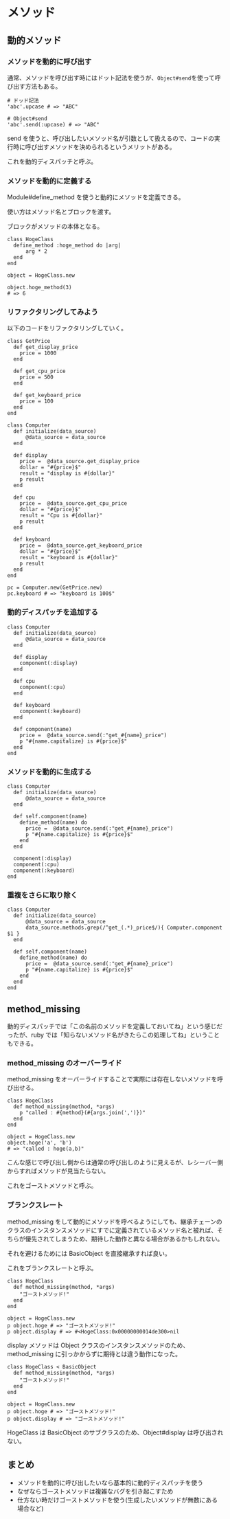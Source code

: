 # メソッド

## 動的メソッド

### メソッドを動的に呼び出す

通常、メソッドを呼び出す時にはドット記法を使うが、`Object#send`を使って呼び出す方法もある。

```
# ドッド記法
'abc'.upcase # => "ABC"

# Object#send
'abc'.send(:upcase) # => "ABC"
```

send を使うと、呼び出したいメソッド名が引数として扱えるので、コードの実行時に呼び出すメソッドを決められるというメリットがある。

これを動的ディスパッチと呼ぶ。

### メソッドを動的に定義する

Module#define_method を使うと動的にメソッドを定義できる。

使い方はメソッド名とブロックを渡す。

ブロックがメソッドの本体となる。

```
class HogeClass
  define_method :hoge_method do |arg|
      arg * 2
  end
end

object = HogeClass.new

object.hoge_method(3)
# => 6
```

### リファクタリングしてみよう

以下のコードをリファクタリングしていく。

```
class GetPrice
  def get_display_price
    price = 1000
  end

  def get_cpu_price
    price = 500
  end

  def get_keyboard_price
    price = 100
  end
end

class Computer
  def initialize(data_source)
      @data_source = data_source
  end

  def display
    price =  @data_source.get_display_price
    dollar = "#{price}$"
    result = "display is #{dollar}"
    p result
  end

  def cpu
    price =  @data_source.get_cpu_price
    dollar = "#{price}$"
    result = "Cpu is #{dollar}"
    p result
  end

  def keyboard
    price =  @data_source.get_keyboard_price
    dollar = "#{price}$"
    result = "keyboard is #{dollar}"
    p result
  end
end

pc = Computer.new(GetPrice.new)
pc.keyboard # => "keyboard is 100$"
```

### 動的ディスパッチを追加する

```
class Computer
  def initialize(data_source)
      @data_source = data_source
  end

  def display
    component(:display)
  end

  def cpu
    component(:cpu)
  end

  def keyboard
    component(:keyboard)
  end

  def component(name)
    price =  @data_source.send(:"get_#{name}_price")
    p "#{name.capitalize} is #{price}$"
  end
end
```

### メソッドを動的に生成する

```
class Computer
  def initialize(data_source)
      @data_source = data_source
  end

  def self.component(name)
    define_method(name) do
      price =  @data_source.send(:"get_#{name}_price")
      p "#{name.capitalize} is #{price}$"
    end
  end

  component(:display)
  component(:cpu)
  component(:keyboard)
end
```

### 重複をさらに取り除く

```
class Computer
  def initialize(data_source)
      @data_source = data_source
      data_source.methods.grep(/^get_(.*)_price$/){ Computer.component $1 }
  end

  def self.component(name)
    define_method(name) do
      price =  @data_source.send(:"get_#{name}_price")
      p "#{name.capitalize} is #{price}$"
    end
  end
end
```

## method_missing

動的ディスパッチでは「この名前のメソッドを定義しておいてね」という感じだったが、ruby では「知らないメソッド名がきたらこの処理してね」ということもできる。

### method_missing のオーバーライド

method_missing をオーバーライドすることで実際には存在しないメソッドを呼び出せる。

```
class HogeClass
  def method_missing(method, *args)
    p "called : #{method}(#{args.join(',')})"
  end
end

object = HogeClass.new
object.hoge('a', 'b')
# => "called : hoge(a,b)"
```

こんな感じで呼び出し側からは通常の呼び出しのように見えるが、レシーバー側からすればメソッドが見当たらない。

これをゴーストメソッドと呼ぶ。

### ブランクスレート

method_missing をして動的にメソッドを呼べるようにしても、継承チェーンのクラスのインスタンスメソッドにすでに定義されているメソッド名と被れば、そちらが優先されてしまうため、期待した動作と異なる場合があるかもしれない。

それを避けるためには BasicObject を直接継承すれば良い。

これをブランクスレートと呼ぶ。

```
class HogeClass
  def method_missing(method, *args)
    "ゴーストメソッド!"
  end
end

object = HogeClass.new
p object.hoge # => "ゴーストメソッド!"
p object.display # => #<HogeClass:0x00000000014de300>nil
```

display メソッドは Object クラスのインスタンスメソッドのため、method_missing に引っかからずに期待とは違う動作になった。

```
class HogeClass < BasicObject
  def method_missing(method, *args)
    "ゴーストメソッド!"
  end
end

object = HogeClass.new
p object.hoge # => "ゴーストメソッド!"
p object.display # => "ゴーストメソッド!"
```

HogeClass は BasicObject のサブクラスのため、Object#display は呼び出されない。

## まとめ

- メソッドを動的に呼び出したいなら基本的に動的ディスパッチを使う
- なぜならゴーストメソッドは複雑なバグを引き起こすため
- 仕方ない時だけゴーストメソッドを使う(生成したいメソッドが無数にある場合など)
